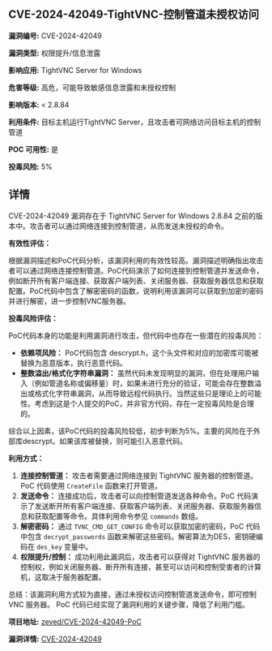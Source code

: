 ## CVE-2024-42049-TightVNC-控制管道未授权访问

**漏洞编号:** CVE-2024-42049

**漏洞类型:** 权限提升/信息泄露

**影响应用:** TightVNC Server for Windows

**危害等级:** 高危，可能导致敏感信息泄露和未授权控制

**影响版本:** < 2.8.84

**利用条件:** 目标主机运行TightVNC Server，且攻击者可网络访问目标主机的控制管道

**POC 可用性:** 是

**投毒风险:** 5%

## 详情

CVE-2024-42049 漏洞存在于 TightVNC Server for Windows 2.8.84 之前的版本中。攻击者可以通过网络连接到控制管道，从而发送未授权的命令。

**有效性评估：**

根据漏洞描述和PoC代码分析，该漏洞利用的有效性较高。漏洞描述明确指出攻击者可以通过网络连接控制管道。PoC代码演示了如何连接到控制管道并发送命令，例如断开所有客户端连接、获取客户端列表、关闭服务器、获取服务器信息和获取配置。PoC代码中包含了解密密码的函数，说明利用该漏洞可以获取到加密的密码并进行解密，进一步控制VNC服务器。

**投毒风险评估：**

PoC代码本身的功能是利用漏洞进行攻击，但代码中也存在一些潜在的投毒风险：
*   **依赖项风险：** PoC代码包含 descrypt.h，这个头文件和对应的加密库可能被替换为恶意版本，执行恶意代码。
*   **整数溢出/格式化字符串漏洞：** 虽然代码未发现明显的漏洞，但在处理用户输入（例如管道名称或偏移量）时，如果未进行充分的验证，可能会存在整数溢出或格式化字符串漏洞，从而导致远程代码执行。当然这些只是理论上的可能性。考虑到这是个人提交的PoC，并非官方代码，存在一定投毒风险是合理的。

综合以上因素，该PoC代码的投毒风险较低，初步判断为5%。主要的风险在于外部库descrypt。如果该库被替换，则可能引入恶意代码。

**利用方式：**

1.  **连接控制管道：** 攻击者需要通过网络连接到 TightVNC 服务器的控制管道。PoC 代码使用 `CreateFile` 函数来打开管道。
2.  **发送命令：** 连接成功后，攻击者可以向控制管道发送各种命令。PoC 代码演示了发送断开所有客户端连接、获取客户端列表、关闭服务器、获取服务器信息和获取配置等命令。具体利用命令参见 `commands` 数组。
3.  **解密密码：** 通过 `TVNC_CMD_GET_CONFIG` 命令可以获取加密的密码，PoC 代码中包含 `decrypt_passwords` 函数来解密这些密码。解密算法为DES，密钥硬编码在 `des_key` 变量中。
4.  **权限提升/控制：** 成功利用此漏洞后，攻击者可以获得对 TightVNC 服务器的控制权，例如关闭服务器、断开所有连接，甚至可以访问和控制受害者的计算机，这取决于服务器配置。

总结：该漏洞利用方式较为直接，通过未授权访问控制管道发送命令，即可控制 VNC 服务器。 PoC 代码已经实现了漏洞利用的关键步骤，降低了利用门槛。

**项目地址:** [zeved/CVE-2024-42049-PoC](https://github.com/zeved/CVE-2024-42049-PoC)

**漏洞详情:** [CVE-2024-42049](https://nvd.nist.gov/vuln/detail/CVE-2024-42049)